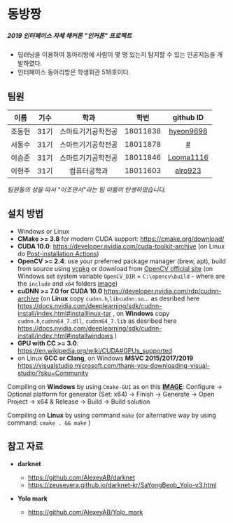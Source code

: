 # 동방짱
##### 2019 인터페이스 자체 해커톤 "인커톤" 프로젝트
* 딥러닝을 이용하여 동아리방에 사람이 몇 명 있는지 탐지할 수 있는 인공지능을 개발하였다.
* 인터페이스 동아리방은 학생회관 518호이다.



## 팀원
|이름|기수|학과|학번|github ID|
|:--:|:----:|:----:|:----:|:----:|
|조동현| 31기 | 스마트기기공학전공 | 18011838 |[hyeon9698](https://github.com/hyeon9698)|
|서동수| 31기 | 스마트기기공학전공 | 18011878|[#](https://github.com/#)
|이승준| 31기 | 스마트기기공학전공 | 18011846 |[Looma1116](https://github.com/Looma1116)|
|이현주| 31기 | 컴퓨터공학과 | 18011603 |[alro923](https://github.com/alro923)|

*팀원들의 성을 따서 "이조판서"라는 팀 이름이 탄생하였습니다.*




## 설치 방법
* Windows or Linux
* **CMake >= 3.8** for modern CUDA support: https://cmake.org/download/
* **CUDA 10.0**: https://developer.nvidia.com/cuda-toolkit-archive (on Linux do [Post-installation Actions](https://docs.nvidia.com/cuda/cuda-installation-guide-linux/index.html#post-installation-actions))
* **OpenCV >= 2.4**: use your preferred package manager (brew, apt), build from source using [vcpkg](https://github.com/Microsoft/vcpkg) or download from [OpenCV official site](https://opencv.org/releases.html) (on Windows set system variable `OpenCV_DIR` = `C:\opencv\build` - where are the `include` and `x64` folders [image](https://user-images.githubusercontent.com/4096485/53249516-5130f480-36c9-11e9-8238-a6e82e48c6f2.png))
* **cuDNN >= 7.0 for CUDA 10.0** https://developer.nvidia.com/rdp/cudnn-archive (on **Linux** copy `cudnn.h`,`libcudnn.so`... as desribed here https://docs.nvidia.com/deeplearning/sdk/cudnn-install/index.html#installlinux-tar , on **Windows** copy `cudnn.h`,`cudnn64_7.dll`, `cudnn64_7.lib` as desribed here https://docs.nvidia.com/deeplearning/sdk/cudnn-install/index.html#installwindows )
* **GPU with CC >= 3.0**: https://en.wikipedia.org/wiki/CUDA#GPUs_supported
* on Linux **GCC or Clang**, on Windows **MSVC 2015/2017/2019** https://visualstudio.microsoft.com/thank-you-downloading-visual-studio/?sku=Community

Compiling on **Windows** by using `Cmake-GUI` as on this [**IMAGE**](https://user-images.githubusercontent.com/4096485/55107892-6becf380-50e3-11e9-9a0a-556a943c429a.png): Configure -> Optional platform for generator (Set: x64) -> Finish -> Generate -> Open Project -> x64 & Release -> Build -> Build solution

Compiling on **Linux** by using command `make` (or alternative way by using command: `cmake . && make` )


## 참고 자료
* **darknet**
    * https://github.com/AlexeyAB/darknet
    * https://zeuseyera.github.io/darknet-kr/SaYongBeob_Yolo-v3.html

* **Yolo mark**
    * https://github.com/AlexeyAB/Yolo_mark
